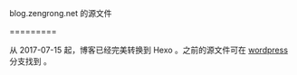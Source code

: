 blog.zengrong.net 的源文件

=========

从 2017-07-15 起，博客已经完美转换到 Hexo 。之前的源文件可在 [wordpress][1] 分支找到 。

[1]: https://github.com/zrong/blog/tree/wordpress
